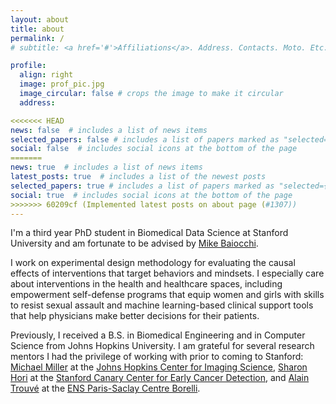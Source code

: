 ```yaml
---
layout: about
title: about
permalink: /
# subtitle: <a href='#'>Affiliations</a>. Address. Contacts. Moto. Etc.

profile:
  align: right
  image: prof_pic.jpg
  image_circular: false # crops the image to make it circular
  address: 

<<<<<<< HEAD
news: false  # includes a list of news items
selected_papers: false # includes a list of papers marked as "selected={true}"
social: false  # includes social icons at the bottom of the page
=======
news: true  # includes a list of news items
latest_posts: true  # includes a list of the newest posts
selected_papers: true # includes a list of papers marked as "selected={true}"
social: true  # includes social icons at the bottom of the page
>>>>>>> 60209cf (Implemented latest posts on about page (#1307))
---
```


I'm a third year PhD student in Biomedical Data Science at Stanford University and am fortunate to be advised by [Mike Baiocchi](https://profiles.stanford.edu/michael-baiocchi). 

I work on experimental design methodology for evaluating the causal effects of interventions that target behaviors and mindsets. I especially care about interventions in the health and healthcare spaces, including empowerment self-defense programs that equip women and girls with skills to resist sexual assault and machine learning-based clinical support tools that help physicians make better decisions for their patients.

Previously, I received a B.S. in Biomedical Engineering and in Computer Science from Johns Hopkins University. I am grateful for several research mentors I had the privilege of working with prior to coming to Stanford: [Michael Miller](https://www.bme.jhu.edu/people/faculty/michael-i-miller/) at the [Johns Hopkins Center for Imaging Science](https://www.cis.jhu.edu/), [Sharon Hori](https://profiles.stanford.edu/sharon-hori?tab=bio) at the [Stanford Canary Center for Early Cancer Detection](https://canarycenter.stanford.edu/), and [Alain Trouvé](https://atrouve.perso.math.cnrs.fr/) at the [ENS Paris-Saclay Centre Borelli](https://centreborelli.ens-paris-saclay.fr/en).
